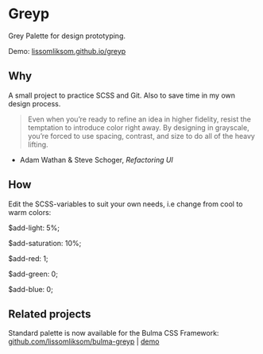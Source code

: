 # Greyp
Grey Palette for design prototyping.

Demo: [lissomliksom.github.io/greyp](https://lissomliksom.github.io/greyp)

## Why
A small project to practice SCSS and Git. Also to save time in my own design process.

> Even when you’re ready to refine an idea in higher fidelity, resist the temptation to introduce color right away. By designing in grayscale, you’re forced to use spacing, contrast, and size to do all of the heavy lifting.
- Adam Wathan & Steve Schoger, *Refactoring UI*

## How
Edit the SCSS-variables to suit your own needs, i.e change from cool to warm colors:

$add-light: 5%;

$add-saturation: 10%;

$add-red: 1;

$add-green: 0;

$add-blue: 0;

## Related projects

Standard palette is now available for the Bulma CSS Framework: [github.com/lissomliksom/bulma-greyp](https://github.com/lissomliksom/bulma-greyp) | [demo](https://lissomliksom.github.io/bulma-greyp)